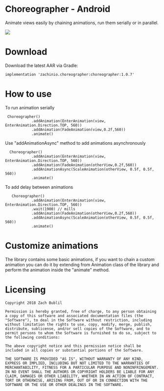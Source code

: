 # Choreographer - Android
Animate views easily by chaining animations, run them serially or in parallel.

![](https://github.com/ZachBublil/Choreographer/blob/master/demoGif.gif)

# Download
Download the latest AAR via Gradle:
```
implementation 'zachinio.choreographer:choreographer:1.0.7'
```

# How to use
To run animation serially
```
 Choreographer()
            .addAnimation(EnterAnimation(view, EnterAnimation.Direction.TOP, 560))
            .addAnimation(FadeAnimation(view,0.2f,560))
            .animate()
```
Use "addAnimationAsync" method to add animations asynchronously
```
  Choreographer()
            .addAnimation(EnterAnimation(view, EnterAnimation.Direction.TOP, 560))
            .addAnimation(FadeAnimation(otherView,0.2f,560))
            .addAnimationAsync(ScaleAnimation(otherView, 0.5f, 0.5f, 560))
            .animate()
```

To add delay between animations
```
   Choreographer()
            .addAnimation(EnterAnimation(view, EnterAnimation.Direction.TOP, 560))
            .wait(1900) // mills
            .addAnimation(FadeAnimation(otherView,0.2f,560))
            .addAnimationAsync(ScaleAnimation(otherView, 0.5f, 0.5f, 560))
            .animate()
```

# Customize animations
The library contains some basic animations, if you want to chain a custom animation you can do it by extending from Animation class of the library and perform the animation inside the "animate" method.

# Licensing
```
Copyright 2018 Zach Bublil

Permission is hereby granted, free of charge, to any person obtaining a copy of this software and associated documentation files (the "Software"), to deal in the Software without restriction, including without limitation the rights to use, copy, modify, merge, publish, distribute, sublicense, and/or sell copies of the Software, and to permit persons to whom the Software is furnished to do so, subject to the following conditions:

The above copyright notice and this permission notice shall be included in all copies or substantial portions of the Software.

THE SOFTWARE IS PROVIDED "AS IS", WITHOUT WARRANTY OF ANY KIND, EXPRESS OR IMPLIED, INCLUDING BUT NOT LIMITED TO THE WARRANTIES OF MERCHANTABILITY, FITNESS FOR A PARTICULAR PURPOSE AND NONINFRINGEMENT. IN NO EVENT SHALL THE AUTHORS OR COPYRIGHT HOLDERS BE LIABLE FOR ANY CLAIM, DAMAGES OR OTHER LIABILITY, WHETHER IN AN ACTION OF CONTRACT, TORT OR OTHERWISE, ARISING FROM, OUT OF OR IN CONNECTION WITH THE SOFTWARE OR THE USE OR OTHER DEALINGS IN THE SOFTWARE.
```

